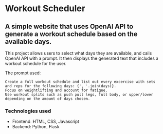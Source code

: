 # Workout Scheduler

## A simple website that uses OpenAI API to generate a workout schedule based on the available days.
 
This project allows users to select what days they are available, and calls OpenAI API with a prompt. It then displays the generated text that includes a workout schedule for the user.

The prompt used:
```
Create a full workout schedule and list out every excercise with sets and reps for the following days: {', '.join(days)}. 
Focus on weightlifting and account for fatigue.
Use workout splits such as push pull legs, full body, or upper/lower depending on the amount of days chosen.
```

### Technologies used
* Frontend: HTML, CSS, Javascript
* Backend: Python, Flask
